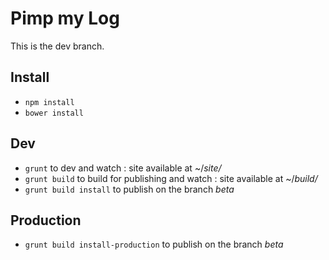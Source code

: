 Pimp my Log 
===========

This is the dev branch.

## Install

- `npm install`
- `bower install`

## Dev

- `grunt` to dev and watch : site available at ~/_site/_
- `grunt build` to build for publishing and watch : site available at ~/_build/_
- `grunt build install` to publish on the branch *beta*

## Production

- `grunt build install-production` to publish on the branch *beta*
